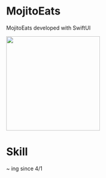 # MojitoEats
MojitoEats developed with SwiftUI

<img src="https://github.com/MojitoBar/MojitoEats/blob/main/ScreenShot.gif" width="250"/>

# Skill
~ ing since 4/1
